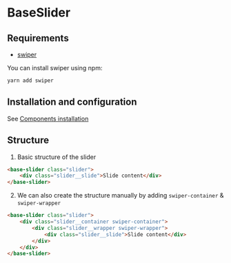 # BaseSlider

## Requirements
- [swiper](https://www.npmjs.com/package/swiper)

You can install swiper using npm:
```bash
yarn add swiper
```

## Installation and configuration

See [Components installation](/docs/components_installation.md)

## Structure

1. Basic structure of the slider
```html
<base-slider class="slider">
	<div class="slider__slide">Slide content</div>
</base-slider>
```

2. We can also create the structure manually by adding `swiper-container` & `swiper-wrapper`
```html
<base-slider class="slider">
	<div class="slider__container swiper-container">
		<div class="slider__wrapper swiper-wrapper">
			<div class="slider__slide">Slide content</div>
		</div>
	</div>
</base-slider>
```